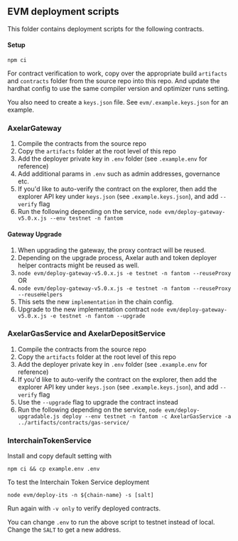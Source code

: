 ## EVM deployment scripts

This folder contains deployment scripts for the following contracts.

#### Setup

`npm ci`

For contract verification to work, copy over the appropriate build `artifacts` and `contracts` folder from the source repo into this repo. And update the hardhat config to use the same compiler version and optimizer runs setting.

You also need to create a `keys.json` file. See `evm/.example.keys.json` for an example.

### AxelarGateway

1. Compile the contracts from the source repo
2. Copy the `artifacts` folder at the root level of this repo
3. Add the deployer private key in `.env` folder (see `.example.env` for reference)
4. Add additional params in `.env` such as admin addresses, governance etc.
5. If you'd like to auto-verify the contract on the explorer, then add the explorer API key under `keys.json` (see `.example.keys.json`), and add `--verify` flag
6. Run the following depending on the service,
   `node evm/deploy-gateway-v5.0.x.js --env testnet -n fantom`

#### Gateway Upgrade

1. When upgrading the gateway, the proxy contract will be reused.
2. Depending on the upgrade process, Axelar auth and token deployer helper contracts might be reused as well.
3. `node evm/deploy-gateway-v5.0.x.js -e testnet -n fantom --reuseProxy` OR
4. `node evm/deploy-gateway-v5.0.x.js -e testnet -n fantom --reuseProxy --reuseHelpers`
5. This sets the new `implementation` in the chain config.
6. Upgrade to the new implementation contract
   `node evm/deploy-gateway-v5.0.x.js -e testnet -n fantom --upgrade`

### AxelarGasService and AxelarDepositService

1. Compile the contracts from the source repo
2. Copy the `artifacts` folder at the root level of this repo
3. Add the deployer private key in `.env` folder (see `.example.env` for reference)
4. If you'd like to auto-verify the contract on the explorer, then add the explorer API key under `keys.json` (see `.example.keys.json`), and add `--verify` flag
5. Use the `--upgrade` flag to upgrade the contract instead
6. Run the following depending on the service,
   `node evm/deploy-upgradable.js deploy --env testnet -n fantom -c AxelarGasService -a ../artifacts/contracts/gas-service/`

### InterchainTokenService

Install and copy default setting with

```
npm ci && cp example.env .env
```

To test the Interchain Token Service deployment

```
node evm/deploy-its -n ${chain-name} -s [salt]
```

Run again with `-v only` to verify deployed contracts.

You can change `.env` to run the above script to testnet instead of local. Change the `SALT` to get a new address.
